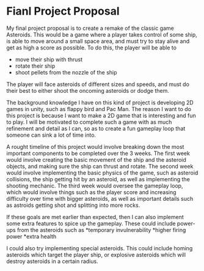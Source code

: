  # Fianl Project Proposal
  
  My final project proposal is to create a remake of the classic game Asteroids. This would be a game where a player takes control of some ship, is able to move around a small space area, and must try to stay alive and get as high a score as possible. To do this, the player will be able to 
* move their ship with thrust
* rotate their ship
* shoot pellets from the nozzle of the ship

The player will face asteroids of different sizes and speeds, and must do their best to either shoot the oncoming asteroids or dodge them.
  
  The background knowledge I have on this kind of project is developing 2D games in unity, such as flappy bird and Pac Man. The reason I want to do this project is because I want to make a 2D game that is interesting and fun to play. I will be motivated to complete such a game with as much refinement and detail as I can, so as to create a fun gameplay loop that someone can sink a lot of time into.
  
  A rought timeline of this project would involve breaking down the most important components to be completed over the 3 weeks. The first week would involve creating the basic movement of the ship and the asteroid objects, and making sure the ship can thrust and rotate. The second week would involve implementing the basic physics of the game, such as asteroid collisions, the ship getting hit by an asteroid, as well as implementing the shooting mechanic. The third week would oversee the gameplay loop, which would involve things such as the player score and increasing difficulty over time with bigger asteroids, as well as important details such as astroids getting shot and splitting into more rocks. 
  
  If these goals are met earlier than expected, then I can also implement some extra features to spice up the gameplay. These could include power-ups from the asteroids such as *temporary invulnerability
*higher firing power
*extra health
  
  I could also try implementing special asteroids. This could include homing asteroids which target the player ship, or explosive asteroids which will destroy asteroids in a certain radius.
